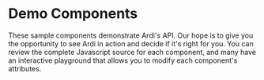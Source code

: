 # Demo Components

These sample components demonstrate Ardi's API. Our hope is to give you the opportunity to see Ardi in action and decide if it's right for you. You can review the complete Javascript source for each component, and many have an interactive playground that allows you to modify each component's attributes.

<div style="display: grid; grid-template-columns: repeat(auto-fit, minmax(175px, 1fr)); grid-gap: 1rem;">
<component-card
  href="/#/demos/accordion"
  icon="M13,9V15H16L12,19L8,15H11V9H8L12,5L16,9H13M4,2H20V4H4V2M4,20H20V22H4V20Z"
  label="Accordion"
></component-card>
<component-card
  href="/#/demos/counter"
  icon="M4,4H20A2,2 0 0,1 22,6V18A2,2 0 0,1 20,20H4A2,2 0 0,1 2,18V6A2,2 0 0,1 4,4M4,6V18H11V6H4M20,18V6H18.76C19,6.54 18.95,7.07 18.95,7.13C18.88,7.8 18.41,8.5 18.24,8.75L15.91,11.3L19.23,11.28L19.24,12.5L14.04,12.47L14,11.47C14,11.47 17.05,8.24 17.2,7.95C17.34,7.67 17.91,6 16.5,6C15.27,6.05 15.41,7.3 15.41,7.3L13.87,7.31C13.87,7.31 13.88,6.65 14.25,6H13V18H15.58L15.57,17.14L16.54,17.13C16.54,17.13 17.45,16.97 17.46,16.08C17.5,15.08 16.65,15.08 16.5,15.08C16.37,15.08 15.43,15.13 15.43,15.95H13.91C13.91,15.95 13.95,13.89 16.5,13.89C19.1,13.89 18.96,15.91 18.96,15.91C18.96,15.91 19,17.16 17.85,17.63L18.37,18H20M8.92,16H7.42V10.2L5.62,10.76V9.53L8.76,8.41H8.92V16Z"
  label="Counter"
></component-card>
<component-card
  href="/#/demos/decoration"
  icon="M23 4.5C23 6.43 21.43 8 19.5 8S16 6.43 16 4.5 17.57 1 19.5 1 23 2.57 23 4.5M19.5 10C19.33 10 19.17 10 19 10V19H5V5H14.03C14 4.84 14 4.67 14 4.5C14 4 14.08 3.5 14.21 3H5C3.89 3 3 3.89 3 5V19C3 20.11 3.9 21 5 21H19C20.11 21 21 20.11 21 19V9.79C20.5 9.92 20 10 19.5 10Z"
  label="Decoration"
></component-card>
<component-card
  href="/#/demos/employee"
  icon="M22,3H2A2,2 0 0,0 0,5V19A2,2 0 0,0 2,21H22A2,2 0 0,0 24,19V5A2,2 0 0,0 22,3M22,19H2V5H22V19M19,18L21,16L19.5,14H17.85C17.63,13.37 17.5,12.7 17.5,12C17.5,11.3 17.63,10.63 17.85,10H19.5L21,8L19,6C17.7,7 16.73,8.38 16.28,10C16.1,10.64 16,11.31 16,12C16,12.69 16.1,13.36 16.28,14C16.73,15.61 17.7,17 19,18M9,12A3,3 0 0,0 12,9A3,3 0 0,0 9,6A3,3 0 0,0 6,9A3,3 0 0,0 9,12M9,8A1,1 0 0,1 10,9A1,1 0 0,1 9,10A1,1 0 0,1 8,9A1,1 0 0,1 9,8M15,16.59C15,14.09 11.03,13 9,13C6.97,13 3,14.09 3,16.59V18H15V16.59M5.5,16C6.22,15.5 7.7,15 9,15C10.3,15 11.77,15.5 12.5,16H5.5Z"
  label="Employee Card"
></component-card>
<component-card
  href="/#/demos/fullpage"
  icon="M9.5,13.09L10.91,14.5L6.41,19H10V21H3V14H5V17.59L9.5,13.09M10.91,9.5L9.5,10.91L5,6.41V10H3V3H10V5H6.41L10.91,9.5M14.5,13.09L19,17.59V14H21V21H14V19H17.59L13.09,14.5L14.5,13.09M13.09,9.5L17.59,5H14V3H21V10H19V6.41L14.5,10.91L13.09,9.5Z"
  label="FullPage"
></component-card>
<component-card
  href="/#/demos/gauge"
  icon="M12,2A10,10 0 0,0 2,12A10,10 0 0,0 12,22A10,10 0 0,0 22,12A10,10 0 0,0 12,2M12,4A8,8 0 0,1 20,12C20,14.4 19,16.5 17.3,18C15.9,16.7 14,16 12,16C10,16 8.2,16.7 6.7,18C5,16.5 4,14.4 4,12A8,8 0 0,1 12,4M10,6A1,1 0 0,0 9,7A1,1 0 0,0 10,8A1,1 0 0,0 11,7A1,1 0 0,0 10,6M14,6A1,1 0 0,0 13,7A1,1 0 0,0 14,8A1,1 0 0,0 15,7A1,1 0 0,0 14,6M17.09,8.94C16.96,8.94 16.84,8.97 16.7,9L13.5,10.32L13.23,10.43C12.67,10 11.91,9.88 11.25,10.15C10.23,10.56 9.73,11.73 10.15,12.75C10.56,13.77 11.73,14.27 12.75,13.85C13.41,13.59 13.88,13 14,12.28L14.23,12.18L17.45,10.88L17.47,10.87C18,10.66 18.23,10.08 18.03,9.56C17.87,9.18 17.5,8.93 17.09,8.94M7,9A1,1 0 0,0 6,10A1,1 0 0,0 7,11A1,1 0 0,0 8,10A1,1 0 0,0 7,9Z"
  label="Gauge"
></component-card>
<component-card
  href="/#/demos/keyboard"
  icon="M20 2H4C2.9 2 2 2.9 2 4V20C2 21.11 2.9 22 4 22H20C21.11 22 22 21.11 22 20V4C22 2.9 21.11 2 20 2M14.74 14H15V20H9V14H9.31C9.86 14 10.3 13.56 10.3 13V4H13.75V13C13.75 13.56 14.19 14 14.74 14M4 4H6.8V13C6.8 13.56 7.24 14 7.79 14H8V20H4V4M20 20H16V14H16.26C16.81 14 17.25 13.56 17.25 13V4H20V20Z"
  label="Keyboard"
></component-card>
<component-card
  href="/#/demos/podcast"
  icon="M17,18.25V21.5H7V18.25C7,16.87 9.24,15.75 12,15.75C14.76,15.75 17,16.87 17,18.25M12,5.5A6.5,6.5 0 0,1 18.5,12C18.5,13.25 18.15,14.42 17.54,15.41L16,14.04C16.32,13.43 16.5,12.73 16.5,12C16.5,9.5 14.5,7.5 12,7.5C9.5,7.5 7.5,9.5 7.5,12C7.5,12.73 7.68,13.43 8,14.04L6.46,15.41C5.85,14.42 5.5,13.25 5.5,12A6.5,6.5 0 0,1 12,5.5M12,1.5A10.5,10.5 0 0,1 22.5,12C22.5,14.28 21.77,16.39 20.54,18.11L19.04,16.76C19.96,15.4 20.5,13.76 20.5,12A8.5,8.5 0 0,0 12,3.5A8.5,8.5 0 0,0 3.5,12C3.5,13.76 4.04,15.4 4.96,16.76L3.46,18.11C2.23,16.39 1.5,14.28 1.5,12A10.5,10.5 0 0,1 12,1.5M12,9.5A2.5,2.5 0 0,1 14.5,12A2.5,2.5 0 0,1 12,14.5A2.5,2.5 0 0,1 9.5,12A2.5,2.5 0 0,1 12,9.5Z"
  label="Podcast"
></component-card>
<component-card
  href="/#/demos/tmdb"
  icon="M20.84 2.18L16.91 2.96L19.65 6.5L21.62 6.1L20.84 2.18M13.97 3.54L12 3.93L14.75 7.46L16.71 7.07L13.97 3.54M9.07 4.5L7.1 4.91L9.85 8.44L11.81 8.05L9.07 4.5M4.16 5.5L3.18 5.69C2.1 5.9 1.39 6.96 1.61 8.04L2 10L6.9 9.03L4.16 5.5M20 12V20H4V12H20M22 10H2V20C2 21.11 2.9 22 4 22H20C21.11 22 22 21.11 22 20V10Z"
  label="TMDB Trending"
></component-card>
<component-card
  href="/#/demos/todo"
  icon="M3,5H9V11H3V5M5,7V9H7V7H5M11,7H21V9H11V7M11,15H21V17H11V15M5,20L1.5,16.5L2.91,15.09L5,17.17L9.59,12.59L11,14L5,20Z"
  label="To Do List"
></component-card>
<component-card
  href="/#/demos/typer"
  icon="M13,19A1,1 0 0,0 14,20H16V22H13.5C12.95,22 12,21.55 12,21C12,21.55 11.05,22 10.5,22H8V20H10A1,1 0 0,0 11,19V5A1,1 0 0,0 10,4H8V2H10.5C11.05,2 12,2.45 12,3C12,2.45 12.95,2 13.5,2H16V4H14A1,1 0 0,0 13,5V19Z"
  label="Typer"
></component-card>
<component-card
  href="/#/demos/weather"
  icon="M9,12C9.53,12.14 9.85,12.69 9.71,13.22L8.41,18.05C8.27,18.59 7.72,18.9 7.19,18.76C6.65,18.62 6.34,18.07 6.5,17.54L7.78,12.71C7.92,12.17 8.47,11.86 9,12M13,12C13.53,12.14 13.85,12.69 13.71,13.22L11.64,20.95C11.5,21.5 10.95,21.8 10.41,21.66C9.88,21.5 9.56,20.97 9.7,20.43L11.78,12.71C11.92,12.17 12.47,11.86 13,12M17,12C17.53,12.14 17.85,12.69 17.71,13.22L16.41,18.05C16.27,18.59 15.72,18.9 15.19,18.76C14.65,18.62 14.34,18.07 14.5,17.54L15.78,12.71C15.92,12.17 16.47,11.86 17,12M17,10V9A5,5 0 0,0 12,4C9.5,4 7.45,5.82 7.06,8.19C6.73,8.07 6.37,8 6,8A3,3 0 0,0 3,11C3,12.11 3.6,13.08 4.5,13.6V13.59C5,13.87 5.14,14.5 4.87,14.96C4.59,15.43 4,15.6 3.5,15.32V15.33C2,14.47 1,12.85 1,11A5,5 0 0,1 6,6C7,3.65 9.3,2 12,2C15.43,2 18.24,4.66 18.5,8.03L19,8A4,4 0 0,1 23,12C23,13.5 22.2,14.77 21,15.46V15.46C20.5,15.73 19.91,15.57 19.63,15.09C19.36,14.61 19.5,14 20,13.72V13.73C20.6,13.39 21,12.74 21,12A2,2 0 0,0 19,10H17Z"
  label="Weather Forecast"
></component-card>
<component-card
  href="/#/demos/youtube"
  icon="M10,15L15.19,12L10,9V15M21.56,7.17C21.69,7.64 21.78,8.27 21.84,9.07C21.91,9.87 21.94,10.56 21.94,11.16L22,12C22,14.19 21.84,15.8 21.56,16.83C21.31,17.73 20.73,18.31 19.83,18.56C19.36,18.69 18.5,18.78 17.18,18.84C15.88,18.91 14.69,18.94 13.59,18.94L12,19C7.81,19 5.2,18.84 4.17,18.56C3.27,18.31 2.69,17.73 2.44,16.83C2.31,16.36 2.22,15.73 2.16,14.93C2.09,14.13 2.06,13.44 2.06,12.84L2,12C2,9.81 2.16,8.2 2.44,7.17C2.69,6.27 3.27,5.69 4.17,5.44C4.64,5.31 5.5,5.22 6.82,5.16C8.12,5.09 9.31,5.06 10.41,5.06L12,5C16.19,5 18.8,5.16 19.83,5.44C20.73,5.69 21.31,6.27 21.56,7.17Z"
  label="YouTube Lite"
></component-card>
</div>
